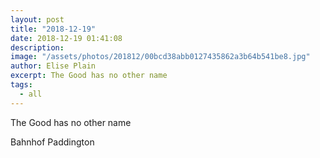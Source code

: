 ```yaml
---
layout: post
title: "2018-12-19"
date: 2018-12-19 01:41:08
description: 
image: "/assets/photos/201812/00bcd38abb0127435862a3b64b541be8.jpg"
author: Elise Plain
excerpt: The Good has no other name
tags: 
  - all
---
```


The Good has no other name
<p></p>
Bahnhof Paddington